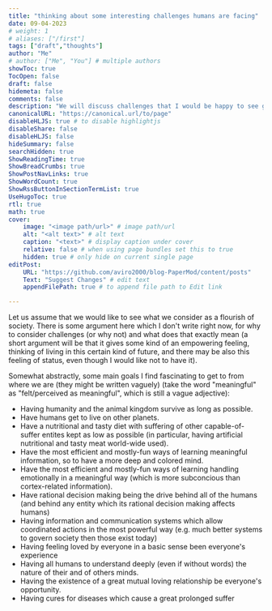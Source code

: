 ```yaml
---
title: "thinking about some interesting challenges humans are facing"
date: 09-04-2023
# weight: 1
# aliases: ["/first"]
tags: ["draft","thoughts"]
author: "Me"
# author: ["Me", "You"] # multiple authors
showToc: true
TocOpen: false
draft: false
hidemeta: false
comments: false
description: "We will discuss challenges that I would be happy to see get solved"
canonicalURL: "https://canonical.url/to/page"
disableHLJS: true # to disable highlightjs
disableShare: false
disableHLJS: false
hideSummary: false
searchHidden: true
ShowReadingTime: true
ShowBreadCrumbs: true
ShowPostNavLinks: true
ShowWordCount: true
ShowRssButtonInSectionTermList: true
UseHugoToc: true
rtl: true
math: true
cover:
    image: "<image path/url>" # image path/url
    alt: "<alt text>" # alt text
    caption: "<text>" # display caption under cover
    relative: false # when using page bundles set this to true
    hidden: true # only hide on current single page
editPost:
    URL: "https://github.com/aviro2000/blog-PaperMod/content/posts"
    Text: "Suggest Changes" # edit text
    appendFilePath: true # to append file path to Edit link

---
```

Let us assume that we would like to see what we consider as a flourish of society. There is some argument here which I don't write right now, for why to consider challenges (or why not) and what does that exactly mean (a short argument will be that it gives some kind of an empowering feeling, thinking of living in this certain kind of future, and there may be also this feeling of status, even though I would like not to have it).

Somewhat abstractly, some main goals I find fascinating to get to from where we are (they might be written vaguely) (take the word "meaningful" as "felt/perceived as meaningful", which is still a vague adjective):
- Having humanity and the animal kingdom survive as long as possible.
- Have humans get to live on other planets.
- Have a nutritional and tasty diet with suffering of other capable-of-suffer entites kept as low as possible (in particular, having artificial nutritional and tasty meat world-wide used).
- Have the most efficient and mostly-fun ways of learning meaningful information, so to have a more deep and colored mind.
- Have the most efficient and mostly-fun ways of learning handling emotionally in a meaningful way (which is more subconcious than cortex-related information).
- Have rational decision making being the drive behind all of the humans (and behind any entity which its rational decision making affects humans)
- Having information and communication systems which allow coordinated actions in the most powerful way (e.g. much better systems to govern society then those exist today)
- Having feeling loved by everyone in a basic sense been everyone's experience
- Having all humans to understand deeply (even if without words) the nature of their and of others minds.
- Having the existence of a great mutual loving relationship be everyone's opportunity.
- Having cures for diseases which cause a great prolonged suffer
